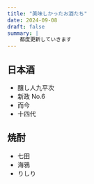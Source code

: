 ```yaml
---
title: "美味しかったお酒たち"
date: 2024-09-08
draft: false
summary: |
    都度更新していきます
---
```


## 日本酒

- 醸し人九平次
- 新政 No.6
- 而今
- 十四代

## 焼酎

- 七田
- 海鴉
- りしり
